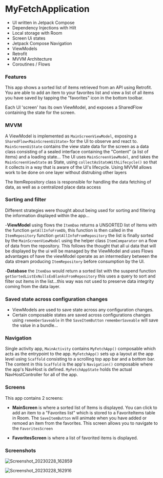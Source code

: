 # MyFetchApplication



- UI written in Jetpack Compose 
- Dependency Injections with Hilt 
- Local storage with Room
- Screen Ui states
- Jetpack Compose Navigation
- ViewModels
- Retrofit
- MVVM Architecture
- Coroutines / Flows

### Features
This app shows a sorted list of items retrieved from an API using Retrofit. You are able to add an item to your favorites list and view a list of all items you have saved by tapping the "favorites" icon in the bottom toolbar.

Each UI 'screen' has its own ViewModel, and exposes a  SharedFlow containing the state for the screen. 

### MVVM
A ViewModel is implemented as `MainScreenViewModel`, exposing a `SharedFlow<MainScreenUiState>` for the UI to observe and react to. 
`MainScreenUiState` contains the view state data for the screen as a data class consisting of a sealed interface containing the "Content" (a list of items) and a loading state...
The UI uses `MainScreenViewModel`, and takes the `MainScreenViewState` as State, using `collectAsStateWithLifecycle()` so that it collects in a way that is aware of the UI's lifecycle. Using MVVM allows work to be done on one layer  without distrubing  other layers

The ItemRepository class is responsible for handling the data fetching of data, as well as a centralized place data access

### Sorting and filter
Different strategies were thought about being used for sorting and filtering the information displayed within the app...

-__ViewModel__ using flows the `ItemDao` returns a UNSORTED list of Items with the function `getAllInfoFromDb`, this function is then called in the `ItemRepository` function `getAllInfoFromRepository` the list is finally sorted by the `MainScreenViewModel` using the helper class `ItemComparator` on a flow of data from the repository. This follows the thought that all ui data that will be displayed by the ui will be managed by the ViewModel and uses Flows advantages of have the viewModel operate as an intermediary between the data stream producing `ItemRepository` before consumption by the UI.

-__Database__ the `ItemDao` would return a sorted list with the suspend function `getSortedListExNullsExBlanksFromRepository` this uses a query to sort and filter out items in the list...this way was not used to preserve data integrity coming from the data layer.
  

### Saved state across configuration changes
- ViewModels are used to save state across any configuration changes.
- Certain composable states are saved across configurations changes using `rememberSaveable` in the `SaveItemButton` `rememberSaveable` will save the value in a bundle...

### Navigation
Single activity app, `MainActivity` contains `MyFetchApp()` composable which acts as the entrypoint to the app. 
`MyFetchApp()` sets up a layout at the app level using  `Scaffold` consisting to a scrolling top app bar and a bottom bar. The content in this `Scaffold`
is the app's `Navigation()` composable where the app's NavHost is defined. `MyFetchAppState` holds the actual NavHostController for all of the app.

### Screens
This app contains 2 screens:
- __MainScreen__ is where a sorted list of Items is displayed. You can click to add an item to a "Favorites list" which is stored to a FavoriteItems table in Room. The `SaveItemButton` will animate when you have added or remoed an item from the favorites. This screen allows you to navigate to the `FavoritesScreen`

- __FavoritesScreen__ is where a list of favorited items is displayed. 

### Screenshots

![Screenshot_20230228_162859](https://user-images.githubusercontent.com/61568828/221996345-22ee1e24-4dda-4a60-8fde-c38c5770cd82.png)

![Screenshot_20230228_162916](https://user-images.githubusercontent.com/61568828/221996559-6eb9701e-50f7-47a6-9e95-1f15a8fa805c.png)



